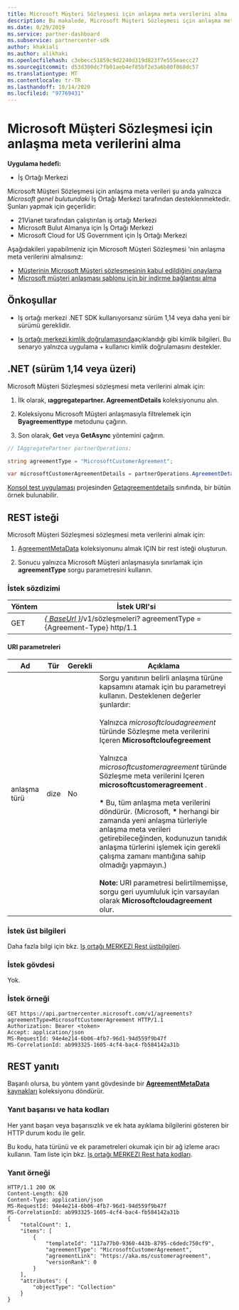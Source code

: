 ```yaml
---
title: Microsoft Müşteri Sözleşmesi için anlaşma meta verilerini alma
description: Bu makalede, Microsoft Müşteri Sözleşmesi için anlaşma meta verilerinin nasıl alınacağı açıklanmaktadır.
ms.date: 8/29/2019
ms.service: partner-dashboard
ms.subservice: partnercenter-sdk
author: khakiali
ms.author: alikhaki
ms.openlocfilehash: c3ebecc51859c9d2240d319d823f7e555eaecc27
ms.sourcegitcommit: d53d300dc7fb01aeb4ef85bf2e3a6b80f868dc57
ms.translationtype: MT
ms.contentlocale: tr-TR
ms.lasthandoff: 10/14/2020
ms.locfileid: "97769431"
---
```

# <a name="get-agreement-metadata-for-the-microsoft-customer-agreement"></a>Microsoft Müşteri Sözleşmesi için anlaşma meta verilerini alma

**Uygulama hedefi:**

- İş Ortağı Merkezi

Microsoft Müşteri Sözleşmesi için anlaşma meta verileri şu anda yalnızca *Microsoft genel bulutundaki* Iş Ortağı Merkezi tarafından desteklenmektedir. Şunları yapmak için geçerlidir:

- 21Vianet tarafından çalıştırılan iş ortağı Merkezi
- Microsoft Bulut Almanya için İş Ortağı Merkezi
- Microsoft Cloud for US Government için İş Ortağı Merkezi

Aşağıdakileri yapabilmeniz için Microsoft Müşteri Sözleşmesi 'nin anlaşma meta verilerini almalısınız:

- [Müşterinin Microsoft Müşteri sözleşmesinin kabul edildiğini onaylama](./confirm-customer-consent-customer-agreement.md)
- [Microsoft müşteri anlaşması şablonu için bir indirme bağlantısı alma](./download-customer-agreement-template.md)

## <a name="prerequisites"></a>Önkoşullar

- Iş ortağı merkezi .NET SDK kullanıyorsanız sürüm 1,14 veya daha yeni bir sürümü gereklidir.

- [Iş ortağı merkezi kimlik doğrulamasında](./partner-center-authentication.md)açıklandığı gibi kimlik bilgileri. Bu senaryo yalnızca uygulama + kullanıcı kimlik doğrulamasını destekler.

## <a name="net-version-114-or-newer"></a>.NET (sürüm 1,14 veya üzeri)

Microsoft Müşteri Sözleşmesi sözleşmesi meta verilerini almak için:

1. İlk olarak, **ıaggregatepartner. AgreementDetails** koleksiyonunu alın.

2. Koleksiyonu Microsoft Müşteri anlaşmasıyla filtrelemek için **Byagreementtype** metodunu çağırın.

3. Son olarak, **Get** veya **GetAsync** yöntemini çağırın.

```csharp
// IAggregatePartner partnerOperations;

string agreementType = "MicrosoftCustomerAgreement";

var microsoftCustomerAgreementDetails = partnerOperations.AgreementDetails.ByAgreementType(agreementType).Get().Items.Single();
```

[Konsol test uygulaması](https://github.com/PartnerCenterSamples/Partner-Center-SDK-Samples) projesinden [Getagreementdetails](https://github.com/PartnerCenterSamples/Partner-Center-SDK-Samples/blob/master/Source/Partner%20Center%20SDK%20Samples/Agreements/GetAgreementDetails.cs) sınıfında, bir bütün örnek bulunabilir.

## <a name="rest-request"></a>REST isteği

Microsoft Müşteri Sözleşmesi sözleşmesi meta verilerini almak için:

1. [AgreementMetaData](./agreement-metadata-resources.md) koleksiyonunu almak IÇIN bir rest isteği oluşturun.

2. Sonucu yalnızca Microsoft Müşteri anlaşmasıyla sınırlamak için **agreementType** sorgu parametresini kullanın.

### <a name="request-syntax"></a>İstek sözdizimi

| Yöntem | İstek URI'si                                                         |
|--------|---------------------------------------------------------------------|
| GET    | [*\{ BaseUrl \}*](partner-center-rest-urls.md)/v1/sözleşmeleri? agreementType = {Agreement-Type} http/1.1 |

#### <a name="uri-parameters"></a>URI parametreleri

| Ad                   | Tür     | Gerekli | Açıklama                                                             |
|------------------------|----------|----------|-------------------------------------------------------------------------|
| anlaşma türü | dize | No | Sorgu yanıtının belirli anlaşma türüne kapsamını atamak için bu parametreyi kullanın. Desteklenen değerler şunlardır: <br/><br/>Yalnızca *microsoftcloudagreement* türünde Sözleşme meta verilerini Içeren **Microsoftcloufegreement**<br/><br/>Yalnızca *microsoftcustomeragreement* türünde Sözleşme meta verilerini Içeren **microsoftcustomeragreement** .<br/><br/>**\*** Bu, tüm anlaşma meta verilerini döndürür. (Microsoft, **\*** herhangi bir zamanda yeni anlaşma türleriyle anlaşma meta verileri getirebileceğinden, kodunuzun tanıdık anlaşma türlerini işlemek için gerekli çalışma zamanı mantığına sahip olmadığı yapmayın.)<br/><br/> **Note:** URI parametresi belirtilmemişse, sorgu geri uyumluluk için varsayılan olarak **Microsoftcloudagreement** olur.  |

### <a name="request-headers"></a>İstek üst bilgileri

Daha fazla bilgi için bkz. [Iş ortağı MERKEZI Rest üstbilgileri](headers.md).

### <a name="request-body"></a>İstek gövdesi

Yok.

### <a name="request-example"></a>İstek örneği

```http
GET https://api.partnercenter.microsoft.com/v1/agreements?agreementType=MicrosoftCustomerAgreement HTTP/1.1
Authorization: Bearer <token>
Accept: application/json
MS-RequestId: 94e4e214-6b06-4fb7-96d1-94d559f9b47f
MS-CorrelationId: ab993325-1605-4cf4-bac4-fb584142a31b
```

## <a name="rest-response"></a>REST yanıtı

Başarılı olursa, bu yöntem yanıt gövdesinde bir [ **AgreementMetaData** kaynakları](./agreement-metadata-resources.md) koleksiyonu döndürür.

### <a name="response-success-and-error-codes"></a>Yanıt başarısı ve hata kodları

Her yanıt başarı veya başarısızlık ve ek hata ayıklama bilgilerini gösteren bir HTTP durum kodu ile gelir.

Bu kodu, hata türünü ve ek parametreleri okumak için bir ağ izleme aracı kullanın. Tam liste için bkz. [Iş ortağı MERKEZI Rest hata kodları](error-codes.md).

### <a name="response-example"></a>Yanıt örneği

```http
HTTP/1.1 200 OK
Content-Length: 620
Content-Type: application/json
MS-RequestId: 94e4e214-6b06-4fb7-96d1-94d559f9b47f
MS-CorrelationId: ab993325-1605-4cf4-bac4-fb584142a31b
{
    "totalCount": 1,
    "items": [
        {
            "templateId": "117a77b0-9360-443b-8795-c6dedc750cf9",
            "agreementType": "MicrosoftCustomerAgreement",
            "agreementLink": "https://aka.ms/customeragreement",
            "versionRank": 0
        }
    ],
    "attributes": {
        "objectType": "Collection"
    }
}
```
